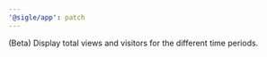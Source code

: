 ```yaml
---
'@sigle/app': patch
---
```


(Beta) Display total views and visitors for the different time periods.
